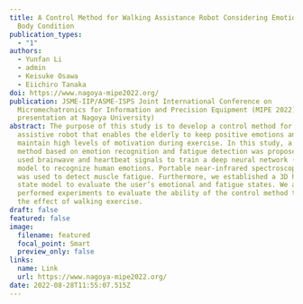 ```yaml
---
title: A Control Method for Walking Assistance Robot Considering Emotion and
  Body Condition
publication_types:
  - "1"
authors:
  - Yunfan Li
  - admin
  - Keisuke Osawa
  - Eiichiro Tanaka
doi: https://www.nagoya-mipe2022.org/
publication: JSME-IIP/ASME-ISPS Joint International Conference on
  Micromechatronics for Information and Precision Equipment (MIPE 2022) (Oral
  presentation at Nagoya University)
abstract: The purpose of this study is to develop a control method for walking
  assistive robot that enables the elderly to keep positive emotions and
  maintain high levels of motivation during exercise. In this study, a control
  method based on emotion recognition and fatigue detection was proposed. We
  used brainwave and heartbeat signals to train a deep neural network (DNN)
  model to recognize human emotions. Portable near-infrared spectroscopy (NIRS)
  was used to detect muscle fatigue. Furthermore, we established a 3D human
  state model to evaluate the user’s emotional and fatigue states. We also
  performed experiments to evaluate the ability of the control method to improve
  the effect of walking exercise.
draft: false
featured: false
image:
  filename: featured
  focal_point: Smart
  preview_only: false
links:
  name: Link
  url: https://www.nagoya-mipe2022.org/
date: 2022-08-28T11:55:07.515Z
---
```

